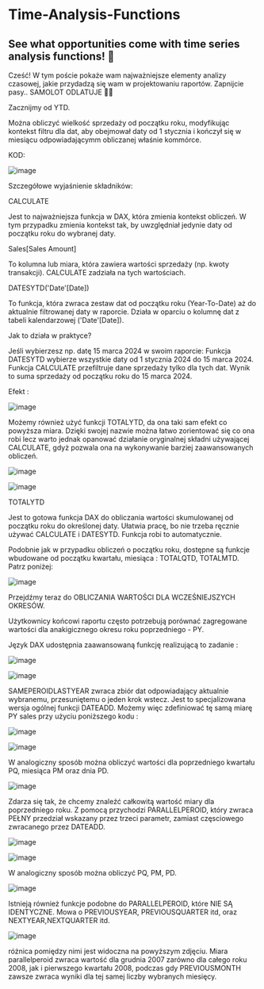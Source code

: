 # Time-Analysis-Functions
See what opportunities come with time series analysis functions! 🚀
------------

Cześć! 
W tym poście pokaże wam najważniejsze elementy analizy czasowej, jakie przydadzą się wam w projektowaniu raportów. Zapnijcie pasy.. SAMOLOT ODLATUJE 🚀🚀


Zacznijmy od YTD.

Można obliczyć wielkość sprzedaży od początku roku, modyfikując kontekst filtru dla dat, aby obejmował daty od 1 stycznia i kończył się w miesiącu odpowiadającymm obliczanej właśnie kommórce.

KOD:

![image](https://github.com/user-attachments/assets/abd3b353-1897-431d-b8e2-8d32d9ed79c7)

Szczegółowe wyjaśnienie składników:

CALCULATE

Jest to najważniejsza funkcja w DAX, która zmienia kontekst obliczeń.
W tym przypadku zmienia kontekst tak, by uwzględniał jedynie daty od początku roku do wybranej daty.

Sales[Sales Amount]

To kolumna lub miara, która zawiera wartości sprzedaży (np. kwoty transakcji).
CALCULATE zadziała na tych wartościach.

DATESYTD('Date'[Date])

To funkcja, która zwraca zestaw dat od początku roku (Year-To-Date) aż do aktualnie filtrowanej daty w raporcie.
Działa w oparciu o kolumnę dat z tabeli kalendarzowej ('Date'[Date]).

Jak to działa w praktyce?

Jeśli wybierzesz np. datę 15 marca 2024 w swoim raporcie:
Funkcja DATESYTD wybierze wszystkie daty od 1 stycznia 2024 do 15 marca 2024.
Funkcja CALCULATE przefiltruje dane sprzedaży tylko dla tych dat.
Wynik to suma sprzedaży od początku roku do 15 marca 2024.

Efekt : 

![image](https://github.com/user-attachments/assets/338689b6-fa0f-454f-93e6-73521d7929f2)

Możemy również użyć funkcji TOTALYTD, da ona taki sam efekt co powyższa miara. Dzięki swojej nazwie można łatwo zorientować się co ona robi lecz warto jednak opanować działanie oryginalnej składni używającej
CALCULATE, gdyż pozwala ona na wykonywanie barziej zaawansowanych obliczeń. 

![image](https://github.com/user-attachments/assets/02c27452-105e-4964-bf16-514b96f90f1b)

![image](https://github.com/user-attachments/assets/5db14a51-d13f-43b9-a79e-924651269a9e)

TOTALYTD

Jest to gotowa funkcja DAX do obliczania wartości skumulowanej od początku roku do określonej daty.
Ułatwia pracę, bo nie trzeba ręcznie używać CALCULATE i DATESYTD. Funkcja robi to automatycznie.

Podobnie jak w przypadku obliczeń o początku roku, dostępne są funkcje wbudowane od początku kwartału, miesiąca : TOTALQTD, TOTALMTD. Patrz poniżej:

![image](https://github.com/user-attachments/assets/b8ba00aa-199a-40e1-b3a9-53bb1271bea8)


Przejdźmy teraz do OBLICZANIA WARTOŚCI DLA WCZEŚNIEJSZYCH OKRESÓW.

Użytkownicy końcowi raportu często potrzebują porównać zagregowane wartości dla anakigicznego okresu roku poprzedniego - PY.

Język DAX udostępnia zaawansowaną funkcję realizującą to zadanie :

![image](https://github.com/user-attachments/assets/0bf018da-6332-4c28-be64-d3c205e1b206)

![image](https://github.com/user-attachments/assets/238c4cb4-b5e1-49dc-9966-fde67261a60a)

SAMEPEROIDLASTYEAR zwraca zbiór dat odpowiadający aktualnie wybranemu, przesuniętemu o jeden krok wstecz.
Jest to specjalizowana wersja ogólnej funkcji DATEADD. Możemy więc zdefiniować tę samą miarę PY sales przy użyciu poniższego kodu :

![image](https://github.com/user-attachments/assets/c3dc1f26-b9ab-45f3-b52e-dd1fab8daae3)

![image](https://github.com/user-attachments/assets/c7a0b6f2-d555-466e-920c-c1ac9ae00816)

W analogiczny sposób można obliczyć wartości dla poprzedniego kwartału PQ, miesiąca PM oraz dnia PD.

![image](https://github.com/user-attachments/assets/7ece5e13-d940-416d-8a4d-a84bac910879)

Zdarza się tak, że chcemy znaleźć całkowitą wartość miary dla poprzedniego roku. Z pomocą przychodzi PARALLELPEROID, który zwraca PEŁNY przedział wskazany przez trzeci parametr, zamiast częsciowego zwracanego przez DATEADD.

![image](https://github.com/user-attachments/assets/ebdabf6b-dbd8-4862-b6ac-96cecac22e6b)

![image](https://github.com/user-attachments/assets/3d3712a7-7aef-4c34-bac6-51de9a5ee29c)

W analogiczny sposób można obliczyć PQ, PM, PD.

![image](https://github.com/user-attachments/assets/c6d09215-7408-420c-bece-4807dce808e3)


Istnieją również funkcje podobne do PARALLELPEROID, które NIE SĄ IDENTYCZNE. 
Mowa o PREVIOUSYEAR, PREVIOUSQUARTER itd, oraz NEXTYEAR,NEXTQUARTER itd.

![image](https://github.com/user-attachments/assets/baecb1d9-ba82-4320-ab47-54b624d0f906)

różnica pomiędzy nimi jest widoczna na powyższym zdjęciu.
Miara  parallelperoid zwraca wartość dla grudnia 2007 zarówno dla całego roku 2008, jak i pierwszego kwartału 2008, podczas gdy PREVIOUSMONTH zawsze zwraca wyniki dla tej samej liczby wybranych miesięcy.








